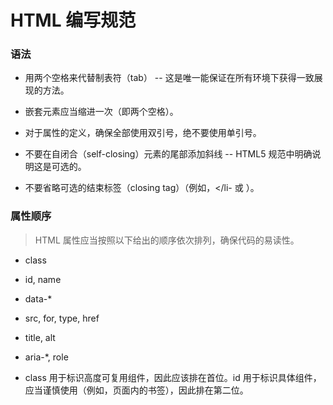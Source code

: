 # HTML 编写规范

### 语法

- 用两个空格来代替制表符（tab） -- 这是唯一能保证在所有环境下获得一致展现的方法。

- 嵌套元素应当缩进一次（即两个空格）。

- 对于属性的定义，确保全部使用双引号，绝不要使用单引号。

- 不要在自闭合（self-closing）元素的尾部添加斜线 -- HTML5 规范中明确说明这是可选的。

- 不要省略可选的结束标签（closing tag）（例如，</li- 或 </body>）。

### 属性顺序

> HTML 属性应当按照以下给出的顺序依次排列，确保代码的易读性。

- class

- id, name

- data-*

- src, for, type, href

- title, alt

- aria-*, role

- class 用于标识高度可复用组件，因此应该排在首位。id 用于标识具体组件，应当谨慎使用（例如，页面内的书签），因此排在第二位。